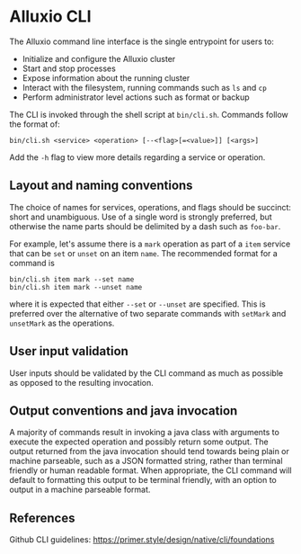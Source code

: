 # Alluxio CLI

The Alluxio command line interface is the single entrypoint for users to:
- Initialize and configure the Alluxio cluster
- Start and stop processes
- Expose information about the running cluster
- Interact with the filesystem, running commands such as `ls` and `cp`
- Perform administrator level actions such as format or backup

The CLI is invoked through the shell script at `bin/cli.sh`.
Commands follow the format of:
```console
bin/cli.sh <service> <operation> [--<flag>[=<value>]] [<args>]
```

Add the `-h` flag to view more details regarding a service or operation.

## Layout and naming conventions

The choice of names for services, operations, and flags should be succinct: short and unambiguous.
Use of a single word is strongly preferred, but otherwise the name parts should be delimited by a dash such as `foo-bar`.

For example, let's assume there is a `mark` operation as part of a `item` service that can be `set` or `unset` on an item `name`.
The recommended format for a command is
```console
bin/cli.sh item mark --set name
bin/cli.sh item mark --unset name
```
where it is expected that either `--set` or `--unset` are specified.
This is preferred over the alternative of two separate commands with `setMark` and `unsetMark` as the operations.

## User input validation

User inputs should be validated by the CLI command as much as possible as opposed to the resulting invocation.

## Output conventions and java invocation

A majority of commands result in invoking a java class with arguments to execute the expected operation and possibly return some output.
The output returned from the java invocation should tend towards being plain or machine parseable, such as a JSON formatted string,
rather than terminal friendly or human readable format.
When appropriate, the CLI command will default to formatting this output to be terminal friendly, with an option to output in a machine parseable format.

## References

Github CLI guidelines: https://primer.style/design/native/cli/foundations
